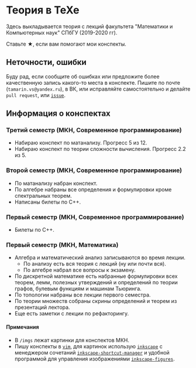 # Теория в TeXe
Здесь выкладывается теория с лекций факультета "Математики и Компьютерных наук" СПбГУ (2019-2020 гг).

Ставьте <bold style='font-size=16pt'>★</bold>,  если вам помогают мои конспекты.

## Неточности, ошибки
Буду рад, если сообщите об ошибках или предложите более качественную запись какого-то места в конспекте.
Пишите по почте (`tamarin.vs@yandex.ru`), в ВК, или исправляйте самостоятельно и делайте `pull request`, или [`issue`](https://github.com/tamarinvs19/theory_university/issues/new/choose).

## Информация о конспектах
### Третий семестр (МКН, Современное программирование)
* Набираю конспект по матанализу. Прогресс 5 из 12.
* Набираю конспект по теории сложности вычисления. Прогресс 2.2 из 5.

### Второй семестр (МКН, Современное программирование)
* По матанализу набран конспект.
* По алгебре набраны все определения и формулировки кроме спектральных теорем.
* Написаны билеты по С++.

### Первый семестр (МКН, Современное программирование)
*  Билеты по С++.

### Первый семестр (МКН, Математика)
* Алгебра и математический анализ записываются во время лекции. 
  - По анализу есть вся теория с лекций (ну или почти вся).
  - По алгебре набрал все вопросы к экзамену.
* По дискретной математике есть набранные формулировки всех теорем, лемм, полезных утверждений и определений по теории графов, булевым функциям и машинам Тьюринга.
* По топологии набраны все лекции первого семестра.
* По теории множеств собраны скрины определений и теорем из презентаций лектора.
* Еще есть заметки с лекции по рефакторингу.

#### Примечания
* В `/imgs` лежат картинки для конспектов МКН.
* Пишу конспекты в [`vim`](https://www.vim.org), для картинок использую [`inkscape`](https://inkscape.org) с менеджером сочетаний [`inkscape-shortcut-manager`](https://github.com/gillescastel/inkscape-shortcut-manager) и удобной программой для управления изображениями [`inkscape-figures`](https://github.com/gillescastel/inkscape-figures).
